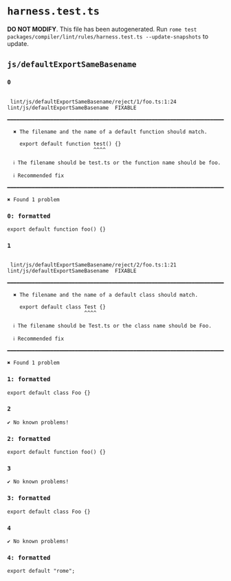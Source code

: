 # `harness.test.ts`

**DO NOT MODIFY**. This file has been autogenerated. Run `rome test packages/compiler/lint/rules/harness.test.ts --update-snapshots` to update.

## `js/defaultExportSameBasename`

### `0`

```

 lint/js/defaultExportSameBasename/reject/1/foo.ts:1:24 lint/js/defaultExportSameBasename  FIXABLE
 ━━━━━━━━━━━━━━━━━━━━━━━━━━━━━━━━━━━━━━━━━━━━━━━━━━━━━━━━━━━━━━━━━━━━━━━━━━━━━━━━━━━━━━━━━━━━━━━━━━━

  ✖ The filename and the name of a default function should match.

    export default function test() {}
                            ^^^^

  ℹ The filename should be test.ts or the function name should be foo.

  ℹ Recommended fix

━━━━━━━━━━━━━━━━━━━━━━━━━━━━━━━━━━━━━━━━━━━━━━━━━━━━━━━━━━━━━━━━━━━━━━━━━━━━━━━━━━━━━━━━━━━━━━━━━━━━

✖ Found 1 problem

```

### `0: formatted`

```
export default function foo() {}

```

### `1`

```

 lint/js/defaultExportSameBasename/reject/2/foo.ts:1:21 lint/js/defaultExportSameBasename  FIXABLE
 ━━━━━━━━━━━━━━━━━━━━━━━━━━━━━━━━━━━━━━━━━━━━━━━━━━━━━━━━━━━━━━━━━━━━━━━━━━━━━━━━━━━━━━━━━━━━━━━━━━━

  ✖ The filename and the name of a default class should match.

    export default class Test {}
                         ^^^^

  ℹ The filename should be Test.ts or the class name should be Foo.

  ℹ Recommended fix

━━━━━━━━━━━━━━━━━━━━━━━━━━━━━━━━━━━━━━━━━━━━━━━━━━━━━━━━━━━━━━━━━━━━━━━━━━━━━━━━━━━━━━━━━━━━━━━━━━━━

✖ Found 1 problem

```

### `1: formatted`

```
export default class Foo {}

```

### `2`

```
✔ No known problems!

```

### `2: formatted`

```
export default function foo() {}

```

### `3`

```
✔ No known problems!

```

### `3: formatted`

```
export default class Foo {}

```

### `4`

```
✔ No known problems!

```

### `4: formatted`

```
export default "rome";

```
